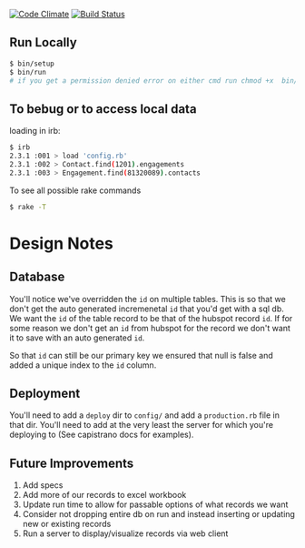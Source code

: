 [![Code Climate](https://codeclimate.com/github/dvmonroe/hubspot/badges/gpa.svg)](https://codeclimate.com/github/dvmonroe/hubspot)
[![Build Status](https://travis-ci.org/dvmonroe/hubspot.svg?branch=master)](https://travis-ci.org/dvmonroe/hubspot)

## Run Locally
```sh
$ bin/setup
$ bin/run
# if you get a permission denied error on either cmd run chmod +x  bin/setup || chmod +x bin/run
```

## To bebug or to access local data

loading in irb:
```sh
$ irb
2.3.1 :001 > load 'config.rb'
2.3.1 :002 > Contact.find(1201).engagements
2.3.1 :003 > Engagement.find(81320089).contacts
```

To see all possible rake commands
```sh
$ rake -T
```

# Design Notes

## Database
You'll notice we've overridden the `id` on multiple tables.  This is so that we don't get the auto generated incremenetal `id` that you'd get with a sql db. We want the `id` of the table record to be that of the hubspot record `id`.  If for some reason we don't get an `id` from hubspot for the record we don't want it to save with an auto generated `id`.

So that `id` can still be our primary key we ensured that null is false and added a unique index to the `id` column.

## Deployment
You'll need to add a `deploy` dir to `config/` and add a `production.rb` file in that dir.  You'll need to add at the very least the server for which you're deploying to (See capistrano docs for examples).

## Future Improvements
1. Add specs
2. Add more of our records to excel workbook 
3. Update run time to allow for passable options of what records we want
4. Consider not dropping entire db on run and instead inserting or updating new or existing records
5. Run a server to display/visualize records via web client
